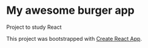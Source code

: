 # My awesome burger app

Project to study React

This project was bootstrapped with [Create React App](https://github.com/facebook/create-react-app).
